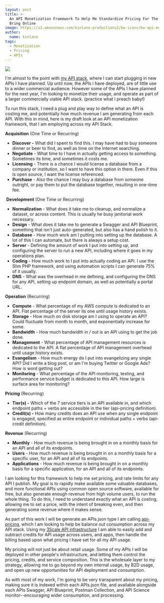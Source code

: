 ```yaml
---
layout: post
title: >-
  An API Monetization Framework To Help Me Standardize Pricing For The APIs I
  Bring Online
image: https://s3.amazonaws.com/kinlane-productions2/bw-icons/bw-api-monetization.png
author:
  name: kinlane
tags:
  - Monetization
  - Pricing
  - APIs
---
```

[![](https://s3.amazonaws.com/kinlane-productions2/bw-icons/bw-api-monetization.png)](http://monetization.apievangelist.com/)

I'm almost to the point with [my API stack](https://kin-lane.github.io/master/), where I can start plugging in new APIs I have planned. Up until now, the APIs i have deployed, are of little use to a wider commercial audience. However some of the APIs I have planned for the next year, I'm looking to monetize their usage, and operate as part of a larger commercially viable API stack. (practice what I preach baby!)

To run this stack, I need a plug and play way to define what an API is costing me, and potentially how much revenue I am generating from each API. With this in mind, here is my draft look at an API monetization framework, that I am employing across my API Stack. 

**Acquisition** (One Time or Recurring)

*   **Discover -** What did I spent to find this. I may have had to buy someone dinner or beer to find, as well as time on the Internet searching.
*   **Negotiate** - What time to I have in actually getting access to something. Sometimes its time, and sometimes it costs me. 
*   **Licensing** - There is a chance I would license a database from a company or institution, so I want to have this option in there. Even if this is open source, I want the license referenced.
*   **Purchase** - Also the chance I may buy a database from someone outright, or pay them to put the database together, resulting in one-time fee. 

 **Development** (One Time or Recurring) 

*   **Normalization** - What does it take me to cleanup, and normalize a dataset, or across content. This is usually he busy janitorial work necessary.
*   **Design** - What does it take me to generate a Swagger and API Blueprint, something that isn't just auto-generated, but also has a hand polish to it.
*   **Database** - How much work am I putting into setting up the database. A lot of this I can automate, but there is always a setup cost.
*   **Server** - Defining the amount of work I put into setting up, and configuring the server to run a new API, including where it goes in my operations plan.
*   **Coding** - How much work to I put into actually coding an API. I use the Slim PHP framework, and using automation scripts I can generate 75% of it usually.
*   **DNS** - What was the overhead in me defining, and configuring the DNS for any API, setting up endpoint domain, as well as potentially a portal URL. 

******Operation****** (Recurring)

*   **Compute** - What percentage of my AWS compute is dedicated to an API. Flat percentage of the server its one until usage history exists.
*   **Storage** - How much on disk storage am I using to operate an API? Could fluctuate from month to month, and exponentially increase for some.
*   **Bandwidth** - How much bandwidth in / out is an API using to get the job done.
*   **Management** - What percentage of API management resources is dedicated to the API. A flat percentage of API management overhead until usage history exists.
*   **Evangelism** - How much energy do I put into evangelizing any single API? Did I write a blog post, or am I'm buying Twitter or Google Ads? How is word getting out?
*   **Monitoring** - What percentage of the API monitoring, testing, and performance service budget is dedicated to this API. How large is surface area for monitoring?

********Pricing******** (Recurring)

*   **Tier(s) -** Which of the 7 service tiers is an API available in, and which endpoint paths + verbs are accessible in the tier (api-pricing definition).
*   **Credit(s) -** How many credits does an API use when any single endpoint is engaged, specified as entire endpoint or individual paths + verbs (api-credit definition).

********Revenue******** (Recurring)

*   **Monthly** - How much revenue is being brought in on a monthly basis for an API and all of its endpoints.
*   **Users** - How much revenue is being brought in on a monthly basis for a specific user, for an API and all of its endpoints.
*   **Applications** - How much revenue is being brought in on a monthly basis for a specific application, for an API and all of its endpoints.

I am looking for this framework to help me set pricing, and rate limits for any API I publish. My goal is to rapidly make available some valuable databases, and more functional APIs using common open source software, available for free, but also generate enough revenue from high volume users, to run the whole thing. To do this, I need to understand exactly what an API is costing, allowing me to set a price, with the intent of breaking even, and then generating some revenue where it makes sense.

As part of this work I will be generate an APIs.json type I am calling [api-pricing](http://api-pricing.apievangelist.com), which I am looking to help be balance out consumption across my API stack. Using my [3Scale API infrastructure](http://3scale.net) I am able to easily add and subtract credits for API usage across users, and apps, then handle the billing based upon what pricing I have set for all my API usage.

My pricing will not just be about retail usage. Some of my APIs I will be deployed in other people's infrastructure, and letting them control the pricing, credits, and service composition. This is the wholesale layer to my strategy, allowing me to go beyond my own internal usage, by B2D usage, and open up new opportunities for API deployment and consumption.

As with most of my work, I'm going to be very transparent about my pricing, making sure it is indexed within each APIs.json file, and available alongside each APIs Swagger, API Blueprint, Postman Collection, and API Science monitor--encouraging wider consumption, and processing.